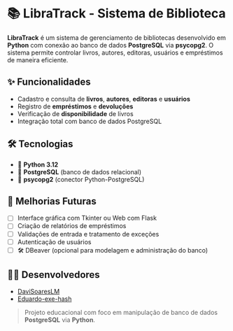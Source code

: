 # 📚 LibraTrack - Sistema de Biblioteca

**LibraTrack** é um sistema de gerenciamento de bibliotecas desenvolvido em **Python** com conexão ao banco de dados **PostgreSQL** via **psycopg2**. O sistema permite controlar livros, autores, editoras, usuários e empréstimos de maneira eficiente.

## ✨ Funcionalidades

* Cadastro e consulta de **livros**, **autores**, **editoras** e **usuários**
* Registro de **empréstimos** e **devoluções**
* Verificação de **disponibilidade** de livros
* Integração total com banco de dados PostgreSQL

## 🛠️ Tecnologias

* 🐍 **Python 3.12**
* 🐘 **PostgreSQL** (banco de dados relacional)
* 🔌 **psycopg2** (conector Python-PostgreSQL)

## 📌 Melhorias Futuras

* [ ] Interface gráfica com Tkinter ou Web com Flask
* [ ] Criação de relatórios de empréstimos
* [ ] Validações de entrada e tratamento de exceções
* [ ] Autenticação de usuários
* [ ] 🛠️ DBeaver (opcional para modelagem e administração do banco)

## 👨‍💻 Desenvolvedores

* [DaviSoaresLM](https://github.com/DaviSoaresLM)
* [Eduardo-exe-hash](https://github.com/Eduardo-exe-hash)

> Projeto educacional com foco em manipulação de banco de dados **PostgreSQL** via **Python**.

